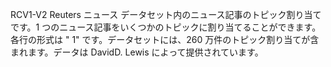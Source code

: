 ﻿RCV1-V2 Reuters ニュース データセット内のニュース記事のトピック割り当てです。1 つのニュース記事をいくつかのトピックに割り当てることができます。各行の形式は "<topic name> <document id> 1" です。データセットには、260 万件のトピック割り当てが含まれます。データは DavidD. Lewis によって提供されています。<!--HONumber=42-->
